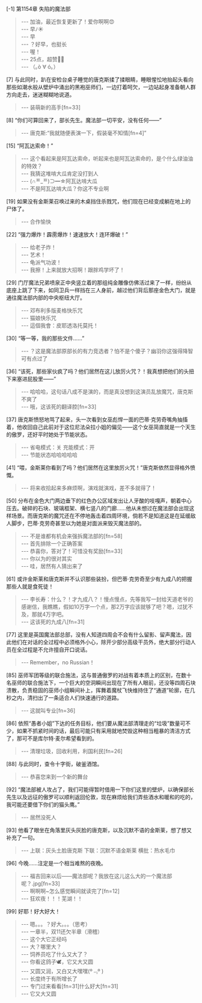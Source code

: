 
[-1] 第1154章 失陷的魔法部
>--- 加油，最近恢复更新了！爱你啊啊😍<br>
>--- 早ﾉ☀<br>
>--- 早<br>
>--- ？好早，也挺长<br>
>--- 喔！<br>
>--- 25点，超赞👍🏻<br>
>--- （｡ò ∀ ó｡）<br>

[7] 与此同时，趴在安检台桌子睡觉的唐克斯揉了揉眼睛，睡眼惺忪地抬起头看向那些如潮水般从壁炉中涌出的黑袍巫师们，一边打着呵欠，一边站起身准备朝人群方向走去，迷迷糊糊地说道。
>--- 装萌新的高手[fn=33]<br>

[8] “你们可算回来了，部长先生。魔法部一切平安，没有任何——”
>--- 唐克斯:“我就随便表演一下，假装毫不知情[fn=4]”<br>

[15] “阿瓦达索命！”
>--- 这个看起来是阿瓦达索命，听起来也是阿瓦达索命的，是个什么绿油油的特效？<br>
>--- 我猜这堆啃大瓜肯定没打到人<br>
>--- (∩ᄑ_ᄑ)⊃━☆阿瓦达啃大瓜<br>
>--- 不是阿瓦达啃大瓜？你这不专业啊<br>

[19] 如果没有金斯莱召唤过来的木桌挡住杀戮咒，他们现在已经变成躺在地上的尸体了。
>--- 合作愉快<br>

[22] “强力爆炸！霹雳爆炸！速速放大！连环爆破！”
>--- 给老子炸！<br>
>--- 艺术！<br>
>--- 龟派气功波！<br>
>--- 我擦！上来就放大招啊！跟胖鸡学坏了！<br>

[29] 门厅魔法兄弟喷泉正中央竖立着的那组纯金雕像仿佛活过来了一样，纷纷从底座上跳了下来，如同卫兵一样挡在三人身前，越过他们背后那座金色大门，就是通往魔法部内部的中央枢纽大厅。
>--- 邓布利多版麦格快乐咒<br>
>--- 猫娘快乐咒<br>
>--- 這個我會：皮耶透洛托莫托！<br>

[30] “等一等，我的那些文件……”
>--- ？这是魔法部原部长的有力竞选者？怕不是个傻子？幽羽你这强得降智可有点过了<br>

[36] “该死，那些家伙疯了吗？他们居然在这儿放厉火咒？！我真想把他们的头扭下来塞进屁股里——”
>--- 哈哈哈，这句话八成不是演的，而是真没想到这演员乱放魔咒，唐克斯不爽了<br>
>--- 哦，这该死的翻译腔[fn=33]<br>

[37] 唐克斯愤怒地骂了起来，头一次看到女巫彪悍一面的巴蒂·克劳奇嘴角抽搐着，他收回自己此前对于这位尼法朵拉小姐的偏见——这个女巫简直就是一个天生的傲罗，还好平时她处于节能状态。
>--- 省电模式：关
充能模式：开<br>
>--- 节能状态哈哈哈哈哈<br>

[41] “喂，金斯莱你看到了吗？他们居然在这里放厉火咒！”唐克斯依然显得格外愤慨。
>--- 将来收拾起来多麻烦啊，演戏就演戏，差不多就得了！<br>

[50] 分布在金色大门两边垂下的红色办公区域发出让人牙酸的吱嘎声，朝着中心压去。破碎的石块、玻璃框架、横七竖八的门廊……他从未想过在魔法部会出现这样场景。而唐克斯的魔咒还在不停地轰击着四周环境，倘若不是知道这是在延缓敌人脚步，巴蒂·克劳奇甚至以为她是对面派来毁灭魔法部的。
>--- 不是谁都有机会来强拆魔法部的[fn=58]<br>
>--- 首先排除一个正确答案<br>
>--- 恭喜你，答对了！可惜没有奖励[fn=33]<br>
>--- 你以为的很对其实<br>
>--- 哇，居然有人猜出来了<br>

[61] 或许金斯莱和唐克斯并不认识那些装扮，但巴蒂·克劳奇至少有九成八的把握那些人就是食死徒！
>--- 李长寿：什么？！才九成八？！慢点慢点，先等我写一封给天道老爷的感谢信，我瞧瞧，假如10万字一个点，那2万字应该就够了吧？嗯，过犹不及，那就4万字吧。<br>
>--- 这该死的九成八[fn=31]<br>

[77] 这里是英国魔法部总部，没有人知道四周会不会有什么留影、留声魔法，因此他们在对话的全过程中必须格外小心，除开少部分高级干员外，绝大部分行动人员在全过程是不允许擅自开口说话。
>--- Remember，no Russian！<br>

[85] 巫师军团等级的联合施法，这与普通傲罗的对战有着本质上的区别，在数十名巫师的联合施法下，一个巨大的空洞瞬间出现在了所有人眼前，还没等四周石块溃散，负责稳固的巫师小组瞬间补上，挥舞着魔杖飞快维持住了“通道”轮廓，在几秒之内，清扫出了一条适合人们快速通行的道路。
>--- 这就叫专业[fn=36]<br>

[86] 依照“愚者小姐”下达的任务目标，他们要从魔法部清理走的“垃圾”数量可不少，如果不抓紧时间的话，最后可能只有采用就地焚毁这种相当粗暴的清洁方式了，那可不是库尔特·麦尔希望看到的。
>--- 清理垃圾，回收利用，利国利民[fn=26]<br>

[88] 与此同时，查令十字街，破釜酒馆。
>--- 恭喜您来到一个新的舞台<br>

[92] “魔法部被人攻占了，我们可能得暂时借用一下你们这里的壁炉，以确保部长先生以及远征的傲罗可以顺利返回伦敦，现在麻烦给我们弄些酒水和暖和的吃的，我可能还要借下你们的猫头鹰。”
>--- 居然没死人<br>

[93] 他看了眼坐在角落里灰头灰脸的唐克斯，以及沉默不语的金斯莱，想了想又补充了一句。
>--- 上联：灰头土脸唐克斯
下联：沉默不语金斯莱
横批：热水毛巾<br>

[96] 今晚……注定是一个相当难熬的夜晚。
>--- 福吉回来以后——魔法部呢？我放在这儿这么大的一个魔法部呢？.jpg[fn=33]<br>
>--- 啊啊啊~怎么感觉瞬间就读完了[fn=12]<br>
>--- 狂欢夜！！！芜湖！！<br>

[99] 好耶！好大好大！
>--- 嗯。。。？好大。。。（思考）<br>
>--- 一章半，双11还欠半章（滑稽）<br>
>--- 这个大它正经吗<br>
>--- 大？哪里大？<br>
>--- 饲养员吃了什么又大了？<br>
>--- 你看这鸽子🕊️，它又大又圆<br>
>--- 又圆又润，又白又大嘿嘿(º﹃º )<br>
>--- 长度终于有所增长了<br>
>--- 专门过来看看[fn=31]什么好大[fn=31]<br>
>--- 它又大又圆<br>
